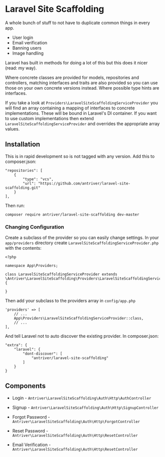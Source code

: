 # Laravel Site Scaffolding

A whole bunch of stuff to not have to duplicate common things in every app.
- User login
- Email verification
- Banning users
- Image handling

Laravel has built in methods for doing a lot of this but this does it nicer (read: my way).

Where concrete classes are provided for models, repositories and controllers, matching interfaces and traits are also provided so you can use those on your own concrete versions instead. Where possible type hints are interfaces.

If you take a look at `Providers\LaravelSiteScaffoldingServiceProvider` you will find an array containing a mapping of interfaces to concrete implementations. These will be bound in Laravel's DI container. If you want to use custom implementations then extend` LaravelSiteScaffoldingServiceProvider` and overrides the appropriate array values.

## Installation

This is in rapid development so is not tagged with any version. Add this to composer.json:

    "repositories": [
        {
            "type": "vcs",
            "url": "https://github.com/antriver/laravel-site-scaffolding.git"
        }
    ],


Then run:

    composer require antriver/laravel-site-scaffolding dev-master


### Changing Configuration

Create a subclass of the provider so you can easily change settings. In your `app/providers` directory create `LaravelSiteScaffoldingServiceProvider.php` with the contents:

    <?php
    
    namespace App\Providers;
    
    class LaravelSiteScaffoldingServiceProvider extends \Antriver\LaravelSiteScaffolding\Providers\LaravelSiteScaffoldingServiceProvider
    {
    
    }

Then add your subclass to the providers array in `config/app.php`

    'providers' => [
        // ...
        App\Providers\LaravelSiteScaffoldingServiceProvider::class,
        // ...
    ],


And tell Laravel not to auto discover the existing provider. In composer.json:

    "extra": {
        "laravel": {
            "dont-discover": [
                "antriver/laravel-site-scaffolding"
            ]
        }
    }

## Components

* Login - `Antriver\LaravelSiteScaffolding\Auth\Http\AuthController`

* Signup - `Antriver\LaravelSiteScaffolding\Auth\Http\SignupController`

* Forgot Password - `Antriver\LaravelSiteScaffolding\Auth\Http\ForgotController`

* Reset Password - `Antriver\LaravelSiteScaffolding\Auth\Http\ResetController`

* Email Verification - `Antriver\LaravelSiteScaffolding\Auth\Http\ResetController`
